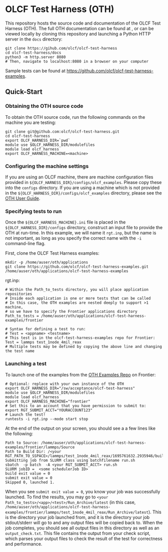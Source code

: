 # OLCF Test Harness (OTH)

This repository hosts the source code and documentation of the OLCF Test Harness (OTH).
The full OTH documentation can be found at [](https://olcf.github.io/olcf-test-harness),
or can be viewed locally by cloning this repository and launching a Python HTTP server in the `docs` directory:

```
git clone https://gihub.com/olcf/olcf-test-harness
cd olcf-test-harness/docs
python3 -m http.server 8080
# Then, navigate to localhost:8080 in a browser on your computer
```

Sample tests can be found at https://github.com/olcf/olcf-test-harness-examples.

## Quick-Start

### Obtaining the OTH source code

To obtain the OTH source code, run the following commands on the machine you are testing:
```
git clone git@github.com:olcf/olcf-test-harness.git  
cd olcf-test-harness
export OLCF_HARNESS_DIR=`pwd`  
module use $OLCF_HARNESS_DIR/modulefiles  
module load olcf_harness
export OLCF_HARNESS_MACHINE=<machine>
```

### Configuring the machine settings

If you are using an OLCF machine, there are machine configuration files provided in `${OLCF_HARNESS_DIR}/configs/olcf_examples`.
Please copy these into the `configs` directory.
If you are using a machine which is not provided in the `${OLCF_HARNESS_DIR}/configs/olcf_examples` directory, please see the [OTH User Guide](https://olcf.github.io/olcf-test-harness).

### Specifying tests to run

Once the `${OLCF_HARNESS_MACHINE}.ini` file is placed in the `${OLCF_HARNESS_DIR}/configs` directory, construct an input file to provide the OTH at run-time.
In this example, we will name it `rgt.inp`, but the name is not important, as long as you specify the correct name with the `-i` command-line flag.

First, clone the OLCF Test Harness examples:
```
mkdir -p /home/auser/oth/applications
git clone https://github.com/olcf/olcf-test-harness-examples.git /home/auser/oth/applications/olcf-test-harness-examples
```

rgt.inp:
```
# Within the Path_to_tests directory, you will place application repositories
# Inside each application is one or more tests that can be called
# In this case, the OTH examples are nested deeply to support >1 machine,
# so we have to specify the Frontier applications directory
Path_to_tests = /home/auser/oth/applications/olcf-test-harness-examples/frontier

# Syntax for defining a test to run:
# Test = <appname> <testname>
# This test is in the olcf-test-harness-examples repo for Frontier:
Test = lammps test_1node_4mil_reax
# Multiple tests may be defined by copying the above line and changing the test name
```

### Launching a test

To launch one of the examples from the [OTH Examples Repo](https://github.com/olcf/olcf-test-harness-examples) on Frontier:

```
# Optional: replace with your own instance of the OTH
export OLCF_HARNESS_DIR="/sw/acceptance/olcf-test-harness"
module use $OLCF_HARNESS_DIR/modulefiles
module load olcf_harness
export OLCF_HARNESS_MACHINE="frontier"
# Set this to an account that you have permission to submit to:
export RGT_SUBMIT_ACCT="YOURACCOUNT123"
# Launch the test!
runtests -i rgt.inp --mode start stop
```

At the end of the output on your screen, you should see a a few lines like the following:
```
Path to Source: /home/auser/oth/applications/olcf-test-harness-examples/frontier/lammps/Source
Path to Build Dir: /<your RGT_PATH_TO_SSPACE>/lammps/test_1node_4mil_reax/1695761632.2935946/build_directory
Submitting job from SLURM class using batchfilename run.sh
sbatch  -p batch  -A <your RGT_SUBMIT_ACCT> run.sh
SLURM jobID =  <some schedulerJob ID>
build exit value = 0
submit exit value = 0
Skipped 0, launched 1.
```

When you see `submit exit value = 0`, you know your job was successfully launched.
To find the results, you may go to `<your Path_to_tests>/<app>/<test>/Run_Archive/latest` (in this case, `/home/auser/oth/applications/olcf-test-harness-examples/frontier/lammps/test_1node_4mil_reax/Run_Archive/latest`).
This is the directory your job launched from, and it is the directory your job stdout/stderr will go to and any output files will be copied back to.
When the job completes, you should see all output files in this directory as well as an `output_check.txt`.
This file contains the output from your check script, which parses your output files to check the result of the test for correctness and performance.

